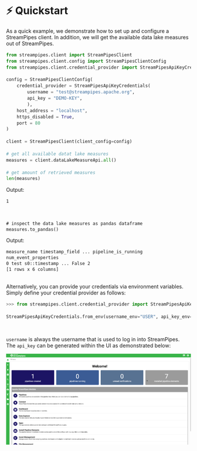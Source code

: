 <!--
  ~ Licensed to the Apache Software Foundation (ASF) under one or more
  ~ contributor license agreements.  See the NOTICE file distributed with
  ~ this work for additional information regarding copyright ownership.
  ~ The ASF licenses this file to You under the Apache License, Version 2.0
  ~ (the "License"); you may not use this file except in compliance with
  ~ the License.  You may obtain a copy of the License at
  ~
  ~    http://www.apache.org/licenses/LICENSE-2.0
  ~
  ~ Unless required by applicable law or agreed to in writing, software
  ~ distributed under the License is distributed on an "AS IS" BASIS,
  ~ WITHOUT WARRANTIES OR CONDITIONS OF ANY KIND, either express or implied.
  ~ See the License for the specific language governing permissions and
  ~ limitations under the License.
  ~
-->

# ⚡️ Quickstart

As a quick example, we demonstrate how to set up and configure a StreamPipes client.
In addition, we will get the available data lake measures out of StreamPipes.

```python
from streampipes.client import StreamPipesClient
from streampipes.client.config import StreamPipesClientConfig
from streampipes.client.credential_provider import StreamPipesApiKeyCredentials

config = StreamPipesClientConfig(
    credential_provider = StreamPipesApiKeyCredentials(
        username = "test@streampipes.apache.org",
        api_key = "DEMO-KEY",
        ),
    host_address = "localhost",
    https_disabled = True,
    port = 80
)

client = StreamPipesClient(client_config=config)

# get all available datat lake measures
measures = client.dataLakeMeasureApi.all()

# get amount of retrieved measures
len(measures)
```
Output:
```
1
```
<br>

```
# inspect the data lake measures as pandas dataframe
measures.to_pandas()
```

Output:
```
measure_name timestamp_field ... pipeline_is_running num_event_properties
0 test s0::timestamp ... False 2
[1 rows x 6 columns]
```
<br>
Alternatively, you can provide your credentials via environment variables.
Simply define your credential provider as follows:

```python
>>> from streampipes.client.credential_provider import StreamPipesApiKeyCredentials

StreamPipesApiKeyCredentials.from_env(username_env="USER", api_key_env="API-KEY")
```
<br>

`username` is always the username that is used to log in into StreamPipes. <br>
The `api_key` can be generated within the UI as demonstrated below:

![Howto API Key](https://raw.githubusercontent.com/apache/streampipes/dev/streampipes-client-python/docs/img/how-to-get-api-key.gif)